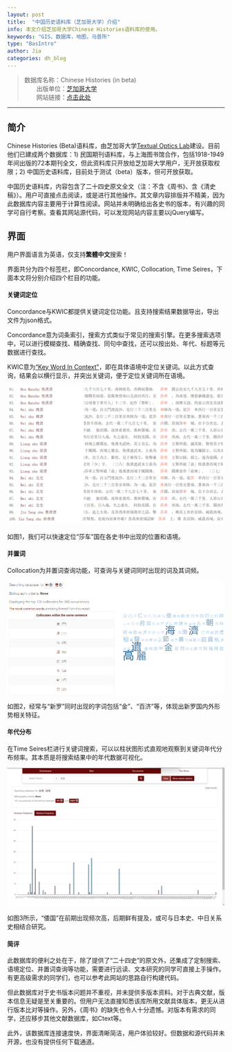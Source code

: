 ```yaml
---
layout: post
title:  "中国历史语料库（芝加哥大学）介绍"
info: 本文介绍芝加哥大学Chinese Histories语料库的使用。
keywords: "GIS，数据库，地图，马普所"
type: "BasIntro"
author: Jia
categories: dh_blog
---
```


> 数据库名称：Chinese Histories (in beta)    
> 　　出版单位：[芝加哥大学](https://uchicago.edu)    
> 　　网站链接：[点击此处](https://artflsrv03.uchicago.edu/philologic4/histories_5_7/)

-------------
## 简介
Chinese Histories (Beta)语料库，由芝加哥大学[Textual Optics Lab](https://textual-optics-lab.uchicago.edu/index.php/chinese)建设。目前他们已建成两个数据库：1) 民国期刊语料库，与上海图书馆合作，包括1918-1949年间出版的72本期刊全文，但此资料库只开放给芝加哥大学用户，无开放获取权限；2) 中国历史语料库，目前处于测试（beta）版本，但可开放获取。

中国历史语料库，内容包含了二十四史原文全文（注：不含《周书》、含《清史稿》）。用户可直接点击阅读，或是进行其他操作。其文章内容排版并不精美，因为此数据库内容主要用于计算性阅读。网站并未明确给出各史书的版本，有兴趣的同学可自行考察。查看其网站源代码，可以发现网站内容主要以jQuery编写。

## 界面
用户界面语言为英语，仅支持**繁體中文**搜索！

界面共分为四个标签栏，即Concordance, KWIC, Collocation, Time Seires，下面本文将分别介绍四个栏目的功能。

#### 关键词定位
Concordance与KWIC都提供关键词定位功能。且支持搜索结果数据导出，导出文件为json格式。

Concordance意为词条索引，搜索方式类似于常见的搜索引擎。在更多搜索选项中，可以进行模糊查找、精确查找、同句中查找，还可以按出处、年代、标题等元数据进行查找。

KWIC意为[“Key Word In Context”](https://en.wikipedia.org/wiki/Key_Word_in_Context)，即在具体语境中定位关键词。以此方式查询，结果会以横行显示，并突出关键词，便于定位关键词所在语境。

![image](https://raw.githubusercontent.com/DHHD2022/DHHD2022.GitHub.io/main/pics/2022-04-28/kwic.png)

如图1，我们可以快速定位“莎车”国在各史书中出现的位置和语境。

#### 并置词
Collocation为并置词查询功能，可查询与关键词同时出现的词及其词频。

![image](https://raw.githubusercontent.com/DHHD2022/DHHD2022.GitHub.io/main/pics/2022-04-28/COLLOCATION.png)

如图2，经常与“新罗”同时出现的字词包括“金”、“百济”等，体现出新罗国内外形势相关特征。

#### 年代分布
在Time Seires栏进行关键词搜索，可以以柱状图形式直观地观察到关键词年代分布频率。其本质是将搜索结果中的年代数据可视化。

![image](https://raw.githubusercontent.com/DHHD2022/DHHD2022.GitHub.io/main/pics/2022-04-28/TIME.png)

如图3所示，“倭国”在前期出现频次高，后期鲜有提及，或可与日本史、中日关系史相结合研究。

#### 简评
此数据库的便利之处在于，除了提供了“二十四史”的原文外，还集成了定制搜索、语境定位、并置词查询等功能，需要进行远读、文本研究的同学可直接上手操作。有更高级需求的同学们，也可以参考此网站的思路自行构建代码。

但此数据库对于史书版本问题并不重视，并未提供多版本资料。对于古典文献，版本信息无疑是至关重要的。但用户无法直接知悉该库所用文献具体版本，更无从进行版本比对等操作。另外，《周书》的缺失也令人十分遗憾。对版本有需求的同学，还应移步其他文献数据库，如Ctext等。

此外，该数据库连接速度快，界面清晰简洁，用户体验较好。但数据和源代码并未开源，也没有提供任何下载通道。